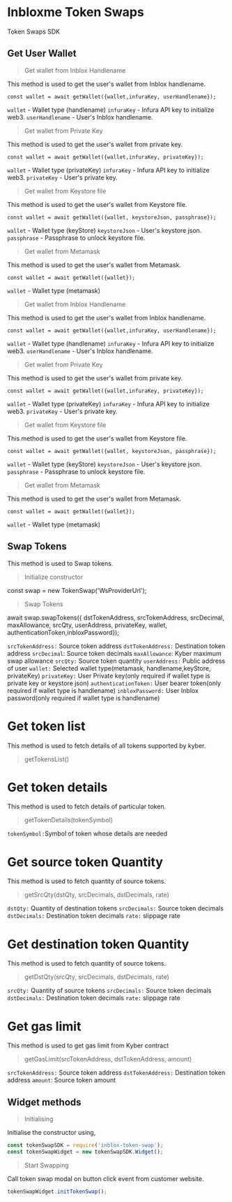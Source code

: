# Inbloxme Token Swaps

Token Swaps SDK

## Get User Wallet

> Get wallet from Inblox Handlename

This method is used to get the user's wallet from Inblox handlename.

`const wallet = await getWallet({wallet,infuraKey, userHandlename});`

`wallet` - Wallet type (handlename)
`infuraKey` - Infura API key to initialize web3.
`userHandlename` - User's Inblox handlename.

> Get wallet from Private Key

This method is used to get the user's wallet from private key.

`const wallet = await getWallet({wallet,infuraKey, privateKey});`

`wallet` - Wallet type (privateKey)
`infuraKey` - Infura API key to initialize web3.
`privateKey` - User's private key.

> Get wallet from Keystore file

This method is used to get the user's wallet from Keystore file.

`const wallet = await getWallet({wallet, keystoreJson, passphrase});`

`wallet` - Wallet type (keyStore)
`keystoreJson` - User's keystore json.
`passphrase` - Passphrase to unlock keystore file.

> Get wallet from Metamask

This method is used to get the user's wallet from Metamask.

`const wallet = await getWallet({wallet});`

`wallet` - Wallet type (metamask)

> Get wallet from Inblox Handlename

This method is used to get the user's wallet from Inblox handlename.

`const wallet = await getWallet({wallet,infuraKey, userHandlename});`

`wallet` - Wallet type (handlename)
`infuraKey` - Infura API key to initialize web3.
`userHandlename` - User's Inblox handlename.

> Get wallet from Private Key

This method is used to get the user's wallet from private key.

`const wallet = await getWallet({wallet,infuraKey, privateKey});`

`wallet` - Wallet type (privateKey)
`infuraKey` - Infura API key to initialize web3.
`privateKey` - User's private key.

> Get wallet from Keystore file

This method is used to get the user's wallet from Keystore file.

`const wallet = await getWallet({wallet, keystoreJson, passphrase});`

`wallet` - Wallet type (keyStore)
`keystoreJson` - User's keystore json.
`passphrase` - Passphrase to unlock keystore file.

> Get wallet from Metamask

This method is used to get the user's wallet from Metamask.

`const wallet = await getWallet({wallet});`

`wallet` - Wallet type (metamask)

## Swap Tokens

This method is used to Swap tokens.

> Initialize constructor

const swap = new TokenSwap('WsProviderUrl');

> Swap Tokens

await swap.swapTokens({ dstTokenAddress, srcTokenAddress, srcDecimal,
maxAllowance, srcQty, userAddress, privateKey, wallet,
authenticationToken,inbloxPassword});

`srcTokenAddress:` Source token address
`dstTokenAddress:` Destination token address
`srcDecimal`: Source token decimals
`maxAllowance`: Kyber maximum swap allowance
`srcQty:` Source token quantity
`userAddress:` Public address of user
`wallet:` Selected wallet type(metamask, handlename,keyStore, privateKey)
`privateKey:` User Private key(only required if wallet type is private key or keystore json)
`authenticationToken:` User bearer token(only required if wallet type is handlename)
`inbloxPassword:` User Inblox password(only required if wallet type is handlename)

# Get token list

This method is used to fetch details of all tokens supported by kyber.

> getTokensList()

# Get token details

This method is used to fetch details of particular token.

> getTokenDetails(tokenSymbol)

`tokenSymbol:`Symbol of token whose details are needed

# Get source token Quantity

This method is used to fetch quantity of source tokens.

> getSrcQty(dstQty, srcDecimals, dstDecimals, rate)

`dstQty:` Quantity of destination tokens
`srcDecimals:` Source token decimals
`dstDecimals:` Destination token decimals
`rate:` slippage rate

# Get destination token Quantity

This method is used to fetch quantity of source tokens.

> getDstQty(srcQty, srcDecimals, dstDecimals, rate)

`srcQty:` Quantity of source tokens
`srcDecimals:` Source token decimals
`dstDecimals:` Destination token decimals
`rate:` slippage rate

# Get gas limit

This method is used to get gas limit from Kyber contract

> getGasLimit(srcTokenAddress, dstTokenAddress, amount)

`srcTokenAddress:` Source token address
`dstTokenAddress:` Destination token address
`amount`: Source token amount

## **Widget methods**

> Initialising

Initialise the constructor using,

```javascript
const tokenSwapSDK = require('inblox-token-swap');
const tokenSwapWidget = new tokenSwapSDK.Widget();
```

> Start Swapping

Call token swap modal on button click event from customer website.

```javascript
tokenSwapWidget.initTokenSwap();
```
